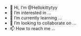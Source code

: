 - 👋 Hi, I’m @Hellokittytyy
- 👀 I’m interested in ...
- 🌱 I’m currently learning ...
- 💞️ I’m looking to collaborate on ...
- 📫 How to reach me ...

<!---
Hellokittytyy/Hellokittytyy is a ✨ special ✨ repository because its `README.md` (this file) appears on your GitHub profile.
You can click the Preview link to take a look at your changes.
--->
